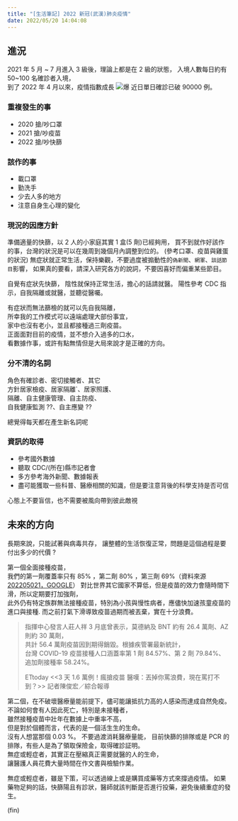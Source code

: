 ```yaml
---
title: "[生活筆記] 2022 新冠(武漢)肺炎疫情"
date: 2022/05/20 14:04:08
---
```


## 進況

2021 年 5 月 ~ 7 月進入 3 級後，理論上都是在 2 級的狀態，
入境人數每日約有 50~100 名確診者入境，  
到了 2022 年 4 月以來，疫情指數成長
![爆](/../../images/2022/covid-19-1.png)
近日單日確診已破 90000 例。

### 重複發生的事

- 2020 搶/吵口罩
- 2021 搶/吵疫苗
- 2022 搶/吵快篩

### 該作的事

- 載口罩
- 勤洗手
- 少去人多的地方
- 注意自身生心理的變化

### 現況的因應方針

準備適量的快篩，以 2 人的小家庭其實 1 盒(5 劑)已經夠用，
買不到就作好該作的事，台灣的狀況是可以在幾周到幾個月內調整到位的。
(參考口罩、疫苗與雞蛋的狀況)
無症狀就正常生活，保持樂觀，不要過度被搧動性的`偽新聞`、`網軍`、`談話節目`影響，
如果真的要看，請深入研究各方的說詞，不要因喜好而偏重某些節目。

自覺有症狀先快篩，
陰性就保持正常生活，擔心的話請就醫。
陽性參考 CDC 指示，自我隔離或就醫，並聽從醫囑。

有症狀而無法篩檢的就可以先自我隔離，  
所幸我的工作模式可以遠端處理大部份事宜，  
家中也沒有老小，並且都接種過三劑疫苗。  
正面面對目前的疫情，並不想介入過多的口水，  
看數據作事，或許有點無情但是大局來說才是正確的方向。

### 分不清的名詞

角色有確診者、密切接觸者、其它  
方針居家檢疫、居家隔離`、居家照護、  
隔離、自主健康管理、自主防疫、  
自我健康監測 ??、自主應變 ??

總覺得每天都在產生新名詞呢

### 資訊的取得

- 參考國外數據
- 聽取 CDC/(所在)縣市記者會
- 多方參考海外新聞、數據報表
- 盡可能獲取一些科普、醫療相關的知識，但是要注意背後的科學支持是否可信

心態上不要盲信，也不需要被風向帶到彼此敵視

## 未來的方向

長期來說，只能試著與病毒共存，
讓整體的生活恢復正常，問題是這個過程是要付出多少的代價 ?

第一個全面接種疫苗，  
我們的第一劑覆蓋率只有 85% ，第二劑 80% ，第三劑  69%（資料來源 [202205021，GOOGLE](https://support.google.com/websearch/answer/10339795?hl=zh-Hant&visit_id=637887157557033154-233604798&p=cvd19_vaccine_stats&rd=1)）
對比世界其它國家不算低，但是疫苗的效力會隨時間下滑，所以定期要打加強劑，  
此外仍有特定族群無法接種疫苗，特別為小孩與慢性病者，應儘快加速孩童疫苗的進口與接種.
而之前打氣下滑導致疫苗過期而被丟棄，實在十分浪費。

> 指揮中心發言人莊人祥 3 月底曾表示，莫德納及 BNT 約有 26.4 萬劑、AZ 則約 30 萬劑，  
> 共計 56.4 萬劑疫苗因到期得銷毀。根據疾管署最新統計，  
> 台灣 COVID-19 疫苗接種人口涵蓋率第 1 劑 84.57%、第 2 劑 79.84%、追加劑接種率 58.24%。
>
> ETtoday <<3 天 1.6 萬例！瘋搶疫苗 醫嘆：丟掉你罵浪費，現在罵打不到？>> 記者陳俊宏／綜合報導

第二個，在不破壞醫療量能前提下，儘可能讓抵抗力高的人感染而達成自然免疫。  
不論如何會有人因此死亡，特別是未接種者，  
雖然接種疫苗中壯年在數據上中重率不高，  
但是對於個體而言，代表的是一個活生生的生命。  
沒有人想當那個 0.03 %。
不要過渡消耗醫療量能，
目前快篩的排隊或是 PCR 的排隊，有些人是為了領取保險金，取得確診証明。  
無症或輕症者，其實正在壓縮真正需要就醫的人的生命，  
讓醫護人員花費大量時間在作文書與檢驗作業。

無症或輕症者，雖是下策，可以透過線上或是購買成藥等方式來撐過疫情。
如果藥物足夠的話，快篩陽且有診狀，醫師就該判斷是否進行投藥，避免後續重症的發生。

(fin)

